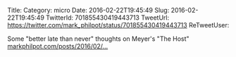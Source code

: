 Title: 
Category: micro
Date: 2016-02-22T19:45:49
Slug: 2016-02-22T19:45:49
TwitterId: 701855430419443713
TweetUrl: https://twitter.com/mark_philpot/status/701855430419443713
ReTweetUser: 

Some "better late than never" thoughts on Meyer's "The Host" [markphilpot.com/posts/2016/02/…](https://markphilpot.com/posts/2016/02/21/the_host/)